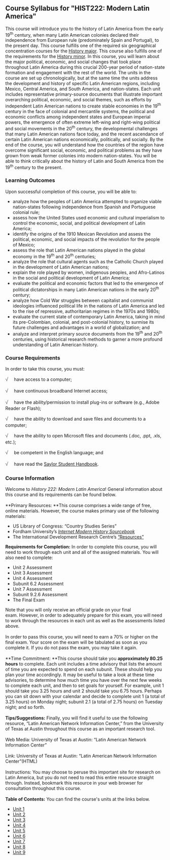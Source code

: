 Course Syllabus for "HIST222: Modern Latin America"
---------------------------------------------------

This course will introduce you to the history of Latin America from the
early 19<sup>th</sup> century, when many Latin American colonies
declared their independence from European rule (predominately Spain and
Portugal), to the present day. This course fulfills one of the required
six geographical concentration courses for the [History
major](http://www.saylor.org/majors/history/). This course also fulfills
one of the requirements for the [History
minor](http://www.saylor.org/history-minor/). In this course, you will
learn about the major political, economic, and social changes that took
place throughout Latin America during this crucial 200-year period of
nation-state formation and engagement with the rest of the world. The
units in the course are set up chronologically, but at the same time the
units address the development and history of specific Latin American
regions, including Mexico, Central America, and South America, and
nation-states. Each unit includes representative primary-source
documents that illustrate important overarching political, economic, and
social themes, such as efforts by independent Latin American nations to
create stable economies in the 19<sup>th</sup> century in the face of
colonial and mercantile systems, the political and economic conflicts
among independent states and European imperial powers, the emergence of
often extreme left-wing and right-wing political and social movements in
the 20<sup>th</sup> century, the developmental challenges that many
Latin American nations face today, and the recent ascendance of certain
Latin American nations economically, politically, and socially. By the
end of the course, you will understand how the countries of the region
have overcome significant social, economic, and political problems as
they have grown from weak former colonies into modern nation-states. You
will be able to think critically about the history of Latin and South
America from the 19<sup>th</sup> century to the present.

### Learning Outcomes

Upon successful completion of this course, you will be able to:

-   analyze how the peoples of Latin America attempted to organize
    viable nation-states following independence from Spanish and
    Portuguese colonial rule;
-   assess how the United States used economic and cultural imperialism
    to control the economic, social, and political development of Latin
    America;
-   identify the origins of the 1910 Mexican Revolution and assess the
    political, economic, and social impacts of the revolution for the
    people of Mexico;
-   assess the role that Latin American nations played in the global
    economy in the 19<sup>th</sup> and 20<sup>th</sup> centuries;
-   analyze the role that cultural agents such as the Catholic Church
    played in the development of Latin American nations;
-   explain the role played by women, indigenous peoples, and
    Afro-Latinos in the social and political development of Latin
    America;
-   evaluate the political and economic factors that led to the
    emergence of political dictatorships in many Latin American nations
    in the early 20<sup>th</sup> century;
-   analyze how Cold War struggles between capitalist and communist
    ideologies influenced political life in the nations of Latin America
    and led to the rise of repressive, authoritarian regimes in the
    1970s and 1980s; 
-   evaluate the current state of contemporary Latin America, taking in
    mind its pre-Colombian, colonial, and post-colonial history, to
    surmise its future challenges and advantages in a world of
    globalization; and
-   analyze and interpret primary source documents from the
    19<sup>th</sup> and 20<sup>th</sup> centuries, using historical
    research methods to garner a more profound understanding of Latin
    American history.

### Course Requirements

In order to take this course, you must:  
  
 <span
style="color: rgb(85, 85, 85); font-family: 'Myriad Pro', 'Gill Sans', 'Gill Sans MT', Calibri, sans-serif; font-size: 16.363636016845703px; line-height: 21.81818199157715px;">√
   </span>have access to a computer;  
  
 <span
style="color: rgb(85, 85, 85); font-family: 'Myriad Pro', 'Gill Sans', 'Gill Sans MT', Calibri, sans-serif; font-size: 16.363636016845703px; line-height: 21.81818199157715px;">√
   </span>have continuous broadband Internet access;  
  
 <span
style="color: rgb(85, 85, 85); font-family: 'Myriad Pro', 'Gill Sans', 'Gill Sans MT', Calibri, sans-serif; font-size: 16.363636016845703px; line-height: 21.81818199157715px;">√
   </span>have the ability/permission to install plug-ins or software
(e.g., Adobe Reader or Flash);  
  
 <span
style="color: rgb(85, 85, 85); font-family: 'Myriad Pro', 'Gill Sans', 'Gill Sans MT', Calibri, sans-serif; font-size: 16.363636016845703px; line-height: 21.81818199157715px;">√
   </span>have the ability to download and save files and documents to a
computer;  
  
 <span
style="color: rgb(85, 85, 85); font-family: 'Myriad Pro', 'Gill Sans', 'Gill Sans MT', Calibri, sans-serif; font-size: 16.363636016845703px; line-height: 21.81818199157715px;">√
   </span>have the ability to open Microsoft files and documents (.doc,
.ppt, .xls, etc.);  
  
 <span
style="color: rgb(85, 85, 85); font-family: 'Myriad Pro', 'Gill Sans', 'Gill Sans MT', Calibri, sans-serif; font-size: 16.363636016845703px; line-height: 21.81818199157715px;">√
   </span>be competent in the English language; and  
  
 <span
style="color: rgb(85, 85, 85); font-family: 'Myriad Pro', 'Gill Sans', 'Gill Sans MT', Calibri, sans-serif; font-size: 16.363636016845703px; line-height: 21.81818199157715px;">√
   </span>have read the [Saylor Student
Handbook](http://www.saylor.org/site/wp-content/uploads/2012/05/Saylor-StudentHandbook.pdf).

### Course Information

Welcome to *History 222: Modern Latin America*! General information
about this course and its requirements can be found below.  
    
 **Primary Resources: **This course comprises a wide range of free,
online materials. However, the course makes primary use of the following
materials:  
 - US Library of Congress: “Country Studies Series”  
 - Fordham University’s [*Internet Modern History
Sourcebook*](http://www.fordham.edu/halsall/mod/modsbook.asp)  
 - The International Development Research Centre’s
[“Resources”](http://www.idrc.ca/EN/Resources/Pages/default.aspx)   
  
 **Requirements for Completion:** In order to complete this course, you
will need to work through each unit and all of the assigned
materials. You will also need to complete:  
 - Unit 2 Assessment  
 - Unit 3 Assessment  
 - Unit 4 Assessment  
 - Subunit 6.2 Assessment  
 - Unit 7 Assessment  
 - Subunit 9.2.6 Assessment  
 - The Final Exam  
  
 Note that you will only receive an official grade on your final
exam. However, in order to adequately prepare for this exam, you will
need to work through the resources in each unit as well as the
assessments listed above.  
    
 In order to pass this course, you will need to earn a 70% or higher on
the final exam. Your score on the exam will be tabulated as soon as you
complete it. If you do not pass the exam, you may take it again.  
    
 **Time Commitment: **This course should take you **approximately 80.25
hours** to complete. Each unit includes a time advisory that lists the
amount of time you are expected to spend on each subunit. These should
help you plan your time accordingly. It may be useful to take a look at
these time advisories, to determine how much time you have over the next
few weeks to complete each unit, and then to set goals for yourself. For
example, unit 1 should take you 3.25 hours and unit 2 should take you
6.75 hours. Perhaps you can sit down with your calendar and decide to
complete unit 1 (a total of 3.25 hours) on Monday night; subunit 2.1 (a
total of 2.75 hours) on Tuesday night; and so forth.  
    
 **Tips/Suggestions:** Finally, you will find it useful to use the
following resource, “Latin American Network Information Center,” from
the University of Texas at Austin throughout this course as an important
research tool.  
    
 Web Media: University of Texas at Austin: “Latin American Network
Information Center”  
    
 Link: University of Texas at Austin: “Latin American Network
Information Center”(HTML)  
    
 Instructions: You may choose to peruse this important site for research
on Latin America, but you do not need to read this entire resource
straight through. Instead, bookmark this resource in your web browser
for consultation throughout this course.  
    
**Table of Contents:** You can find the course's units at the links below.

- [Unit 1](https://legacy.saylor.org/hist222/Unit01/)
- [Unit 2](https://legacy.saylor.org/hist222/Unit02/)
- [Unit 3](https://legacy.saylor.org/hist222/Unit03/)
- [Unit 4](https://legacy.saylor.org/hist222/Unit04/)
- [Unit 5](https://legacy.saylor.org/hist222/Unit05/)
- [Unit 6](https://legacy.saylor.org/hist222/Unit06/)
- [Unit 7](https://legacy.saylor.org/hist222/Unit07/)
- [Unit 8](https://legacy.saylor.org/hist222/Unit08/)
- [Unit 9](https://legacy.saylor.org/hist222/Unit09/)
